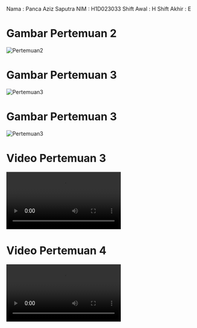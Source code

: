 Nama : Panca Aziz Saputra
NIM  : H1D023033
Shift Awal : H
Shift Akhir : E

# Gambar Pertemuan 2
![Pertemuan2](ScreenShoot/pertemuan2.jpg)

# Gambar Pertemuan 3
![Pertemuan3](ScreenShoot/pertemuan3.jpg)

# Gambar Pertemuan 3
![Pertemuan3](ScreenShoot/pertemuan4.jpg)


# Video Pertemuan 3
![Pertemuan3](ScreenShoot/vid_3.mp4)

# Video Pertemuan 4
![Pertemuan3](ScreenShoot/vid_4.mp4)


